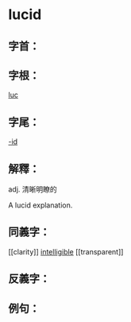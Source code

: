 # lucid


## 字首：
## 字根：
[luc](/Root%20Prefix%20and%20Suffix/L/luc.md)
## 字尾：
[-id](/Root%20Prefix%20and%20Suffix/I/-id.md)


## 解釋：
adj.
清晰明瞭的

A lucid explanation.

## 同義字：
[[clarity]]
[intelligible](/Vocabulary/I/intelligible.md)
[[transparent]]

## 反義字：

## 例句：

